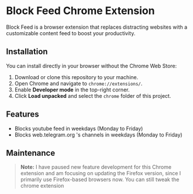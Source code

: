 # Block Feed Chrome Extension

Block Feed is a browser extension that replaces distracting websites with a customizable content feed to boost your productivity.

## Installation

You can install directly in your browser without the Chrome Web Store:

1. Download or clone this repository to your machine.
2. Open Chrome and navigate to `chrome://extensions/`.
3. Enable **Developer mode** in the top-right corner.
4. Click **Load unpacked** and select the `chrome` folder of this project.

## Features

- Blocks youtube feed in weekdays (Monday to Friday)
- Blocks web.telegram.org 's channels in weekdays (Monday to Friday)

## Maintenance

> **Note:** I have paused new feature development for this Chrome extension and am focusing on updating the Firefox version, since I primarily use Firefox-based browsers now. You can still tweak the chrome extension

